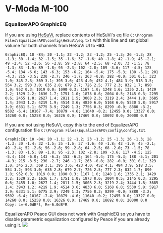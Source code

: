 # V-Moda M-100
### EqualizerAPO GraphicEQ
If you are using [HeSuVi](https://sourceforge.net/projects/hesuvi/), replace contents of HeSuVi's eq file `C:\Program Files\EqualizerAPO\config\HeSuVi\eq.txt` with this line and set global volume for both channels from HeSuVi UI to **-60**.
```
GraphicEQ: 10 -84; 20 -1.1; 22 -1.2; 23 -1.2; 25 -1.3; 26 -1.3; 28 -1.3; 30 -1.4; 32 -1.5; 35 -1.6; 37 -1.6; 40 -1.8; 42 -1.9; 45 -2.1; 49 -2.4; 52 -2.6; 56 -2.8; 59 -2.8; 64 -2.5; 68 -2.0; 73 -1.5; 78 -1.3; 83 -1.5; 89 -1.8; 95 -2.3; 102 -2.8; 109 -3.6; 117 -4.5; 125 -5.4; 134 -6.0; 143 -6.3; 153 -6.2; 164 -5.4; 175 -5.3; 188 -5.1; 201 -4.3; 215 -3.5; 230 -2.7; 246 -1.7; 263 -0.8; 282 -0.0; 301 0.1; 323 1.0; 345 2.3; 369 3.1; 395 3.6; 423 4.0; 452 4.1; 484 3.9; 518 3.5; 554 3.2; 593 3.0; 635 2.8; 679 2.7; 726 2.5; 777 2.3; 832 1.7; 890 1.0; 952 0.3; 1019 0.0; 1090 0.3; 1167 1.0; 1248 1.6; 1336 2.1; 1429 2.2; 1529 2.2; 1636 1.7; 1751 1.0; 1873 0.6; 2004 0.5; 2145 0.3; 2295 0.6; 2455 1.0; 2627 1.4; 2811 1.5; 3008 2.3; 3219 2.4; 3444 1.8; 3685 1.4; 3943 1.2; 4219 1.9; 4514 3.6; 4830 6.0; 5168 6.0; 5530 5.8; 5917 3.9; 6331 5.1; 6775 3.9; 7249 1.3; 7756 0.3; 8299 -0.0; 8880 -3.2; 9502 -6.4; 10167 -7.4; 10879 -4.6; 11640 -0.2; 12455 0.0; 13327 0.0; 14260 0.0; 15258 0.0; 16326 0.0; 17469 0.0; 18692 0.0; 20000 0.0
```
If you are not using HeSuVi, copy this to the end of EqualizerAPO configuration file `C:\Program Files\EqualizerAPO\config\config.txt`.
```
GraphicEQ: 10 -84; 20 -1.1; 22 -1.2; 23 -1.2; 25 -1.3; 26 -1.3; 28 -1.3; 30 -1.4; 32 -1.5; 35 -1.6; 37 -1.6; 40 -1.8; 42 -1.9; 45 -2.1; 49 -2.4; 52 -2.6; 56 -2.8; 59 -2.8; 64 -2.5; 68 -2.0; 73 -1.5; 78 -1.3; 83 -1.5; 89 -1.8; 95 -2.3; 102 -2.8; 109 -3.6; 117 -4.5; 125 -5.4; 134 -6.0; 143 -6.3; 153 -6.2; 164 -5.4; 175 -5.3; 188 -5.1; 201 -4.3; 215 -3.5; 230 -2.7; 246 -1.7; 263 -0.8; 282 -0.0; 301 0.1; 323 1.0; 345 2.3; 369 3.1; 395 3.6; 423 4.0; 452 4.1; 484 3.9; 518 3.5; 554 3.2; 593 3.0; 635 2.8; 679 2.7; 726 2.5; 777 2.3; 832 1.7; 890 1.0; 952 0.3; 1019 0.0; 1090 0.3; 1167 1.0; 1248 1.6; 1336 2.1; 1429 2.2; 1529 2.2; 1636 1.7; 1751 1.0; 1873 0.6; 2004 0.5; 2145 0.3; 2295 0.6; 2455 1.0; 2627 1.4; 2811 1.5; 3008 2.3; 3219 2.4; 3444 1.8; 3685 1.4; 3943 1.2; 4219 1.9; 4514 3.6; 4830 6.0; 5168 6.0; 5530 5.8; 5917 3.9; 6331 5.1; 6775 3.9; 7249 1.3; 7756 0.3; 8299 -0.0; 8880 -3.2; 9502 -6.4; 10167 -7.4; 10879 -4.6; 11640 -0.2; 12455 0.0; 13327 0.0; 14260 0.0; 15258 0.0; 16326 0.0; 17469 0.0; 18692 0.0; 20000 0.0
Copy: L=-6.0dB*l, R=-6.0dB*R
```
EqualizerAPO Peace GUI does not work with GraphicEQ so you have to disable parametric equalization configured by Peace if you are already using it.
![](https://raw.githubusercontent.com/jaakkopasanen/AutoEq/master/results/Sonoma%20Model%20One/innerfidelity/onear/V-Moda%20M-100/V-Moda%20M-100.png)
